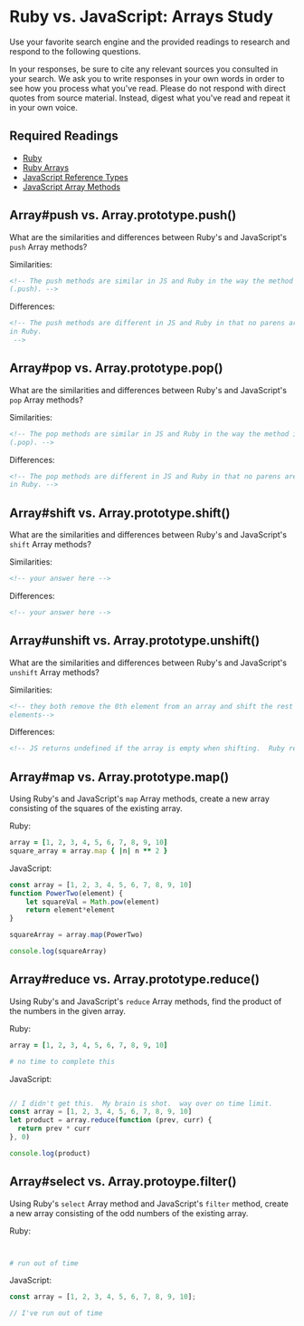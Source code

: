 # Ruby vs. JavaScript: Arrays Study

Use your favorite search engine and the provided readings to research and
respond to the following questions.

In your responses, be sure to cite any relevant sources you consulted in your
search. We ask you to write responses in your own words in order to see how you
process what you've read. Please do not respond with direct quotes from source
material. Instead, digest what you've read and repeat it in your own voice.

## Required Readings

-   [Ruby](https://github.com/ga-wdi-boston/ruby)
-   [Ruby Arrays](https://github.com/ga-wdi-boston/ruby-arrays)
-   [JavaScript Reference Types](https://github.com/ga-wdi-boston/js-reference-types)
-   [JavaScript Array Methods](https://github.com/ga-wdi-boston/js-array-methods)

## Array#push vs. Array.prototype.push()

What are the similarities and differences between Ruby's and JavaScript's `push`
Array methods?

Similarities:

```md
<!-- The push methods are similar in JS and Ruby in the way the method is called
(.push). -->
```

Differences:

```md
<!-- The push methods are different in JS and Ruby in that no parens are needed
in Ruby.
 -->
```

## Array#pop vs. Array.prototype.pop()

What are the similarities and differences between Ruby's and JavaScript's `pop`
Array methods?

Similarities:

```md
<!-- The pop methods are similar in JS and Ruby in the way the method is called
(.pop). -->
```

Differences:

```md
<!-- The pop methods are different in JS and Ruby in that no parens are needed
in Ruby. -->
```

## Array#shift vs. Array.prototype.shift()

What are the similarities and differences between Ruby's and JavaScript's
`shift` Array methods?

Similarities:

```md
<!-- your answer here -->
```

Differences:

```md
<!-- your answer here -->
```

## Array#unshift vs. Array.prototype.unshift()

What are the similarities and differences between Ruby's and JavaScript's
`unshift` Array methods?

Similarities:

```md
<!-- they both remove the 0th element from an array and shift the rest of the
elements-->
```

Differences:

```md
<!-- JS returns undefined if the array is empty when shifting.  Ruby returns nil. -->
```

## Array#map vs. Array.prototype.map()

Using Ruby's and JavaScript's `map` Array methods, create a new array consisting
of the squares of the existing array.

Ruby:

```ruby
array = [1, 2, 3, 4, 5, 6, 7, 8, 9, 10]
square_array = array.map { |n| n ** 2 }
```

JavaScript:

```javascript
const array = [1, 2, 3, 4, 5, 6, 7, 8, 9, 10]
function PowerTwo(element) {
    let squareVal = Math.pow(element)
    return element*element
}

squareArray = array.map(PowerTwo)

console.log(squareArray)
```

## Array#reduce vs. Array.prototype.reduce()

Using Ruby's and JavaScript's `reduce` Array methods, find the product of the
numbers in the given array.

Ruby:

```ruby
array = [1, 2, 3, 4, 5, 6, 7, 8, 9, 10]

# no time to complete this

```

JavaScript:

```javascript

// I didn't get this.  My brain is shot.  way over on time limit.
const array = [1, 2, 3, 4, 5, 6, 7, 8, 9, 10]
let product = array.reduce(function (prev, curr) {
  return prev * curr
}, 0)

console.log(product)
```

## Array#select vs. Array.protoype.filter()

Using Ruby's `select` Array method and JavaScript's `filter` method, create a
new array consisting of the odd numbers of the existing array.

Ruby:

```ruby


# run out of time
```

JavaScript:

```javascript
const array = [1, 2, 3, 4, 5, 6, 7, 8, 9, 10];

// I've run out of time
```
